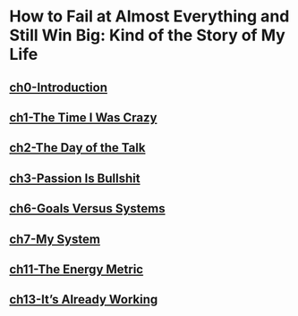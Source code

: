 # How to Fail at Almost Everything and Still Win Big: Kind of the Story of My Life

## [ch0-Introduction](./ch0)

## [ch1-The Time I Was Crazy](./ch1)

## [ch2-The Day of the Talk](./ch2)

## [ch3-Passion Is Bullshit](./ch3)

## [ch6-Goals Versus Systems](./ch6)

## [ch7-My System](./ch7)

## [ch11-The Energy Metric](./ch11)

## [ch13-It’s Already Working](./ch13)